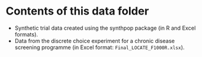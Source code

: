 # Contents of this data folder

* Synthetic trial data created using the synthpop package (in R and Excel formats).
* Data from the discrete choice experiment for a chronic disease screening programme (in Excel format: `Final_LOCATE_F1000R.xlsx`).
